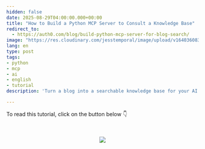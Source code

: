 ```yaml
---
hidden: false
date: 2025-08-29T04:00:00.000+00:00
title: "How to Build a Python MCP Server to Consult a Knowledge Base"
redirect_to:
  - https://auth0.com/blog/build-python-mcp-server-for-blog-search/
image: "https://res.cloudinary.com/jesstemporal/image/upload/v1640360836/covers/tutorial_gfgm5n.png"
lang: en
type: post
tags:
- python
- mcp
- ai
- english
- tutorial
description: 'Turn a blog into a searchable knowledge base for your AI assistant. Follow this step-by-step guide to build a local MCP server in Python'

---
```


To read this tutorial, click on the button below 👇

<br> <center> <a href="https://auth0.com/blog/build-python-mcp-server-for-blog-search/"> <img src="/images/keep_reading.png"/> </a> </center>
